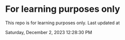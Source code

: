 # For learning purposes only
This repo is for learning purposes only.
Last updated at

Saturday, December 2, 2023 12:28:30 PM

